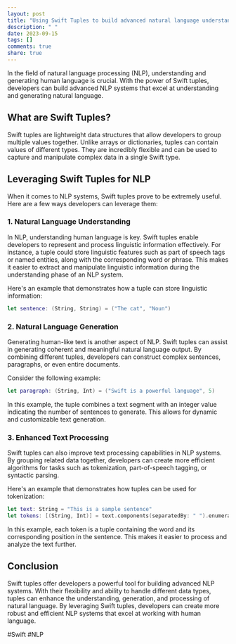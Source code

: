 ```yaml
---
layout: post
title: "Using Swift Tuples to build advanced natural language understanding and generation systems."
description: " "
date: 2023-09-15
tags: []
comments: true
share: true
---
```


In the field of natural language processing (NLP), understanding and generating human language is crucial. With the power of Swift tuples, developers can build advanced NLP systems that excel at understanding and generating natural language.

## What are Swift Tuples?
Swift tuples are lightweight data structures that allow developers to group multiple values together. Unlike arrays or dictionaries, tuples can contain values of different types. They are incredibly flexible and can be used to capture and manipulate complex data in a single Swift type.

## Leveraging Swift Tuples for NLP
When it comes to NLP systems, Swift tuples prove to be extremely useful. Here are a few ways developers can leverage them:

### 1. Natural Language Understanding
In NLP, understanding human language is key. Swift tuples enable developers to represent and process linguistic information effectively. For instance, a tuple could store linguistic features such as part of speech tags or named entities, along with the corresponding word or phrase. This makes it easier to extract and manipulate linguistic information during the understanding phase of an NLP system.

Here's an example that demonstrates how a tuple can store linguistic information:

```swift
let sentence: (String, String) = ("The cat", "Noun")
```
### 2. Natural Language Generation
Generating human-like text is another aspect of NLP. Swift tuples can assist in generating coherent and meaningful natural language output. By combining different tuples, developers can construct complex sentences, paragraphs, or even entire documents.

Consider the following example:

```swift
let paragraph: (String, Int) = ("Swift is a powerful language", 5)
```
In this example, the tuple combines a text segment with an integer value indicating the number of sentences to generate. This allows for dynamic and customizable text generation.

### 3. Enhanced Text Processing
Swift tuples can also improve text processing capabilities in NLP systems. By grouping related data together, developers can create more efficient algorithms for tasks such as tokenization, part-of-speech tagging, or syntactic parsing.

Here's an example that demonstrates how tuples can be used for tokenization:

```swift
let text: String = "This is a sample sentence"
let tokens: [(String, Int)] = text.components(separatedBy: " ").enumerated().map({ ($0.element, $0.offset) })
```
In this example, each token is a tuple containing the word and its corresponding position in the sentence. This makes it easier to process and analyze the text further.

## Conclusion
Swift tuples offer developers a powerful tool for building advanced NLP systems. With their flexibility and ability to handle different data types, tuples can enhance the understanding, generation, and processing of natural language. By leveraging Swift tuples, developers can create more robust and efficient NLP systems that excel at working with human language.

#Swift #NLP